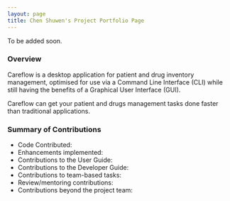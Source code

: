 ```yaml
---
layout: page
title: Chen Shuwen's Project Portfolio Page
---
```


To be added soon.

### Overview
Careflow is a desktop application for patient and drug inventory management, optimised for use via a Command Line Interface (CLI) while still having the benefits of a Graphical User Interface (GUI).

Careflow can get your patient and drugs management tasks done faster than traditional applications.

### Summary of Contributions
- Code Contributed:
- Enhancements implemented:
- Contributions to the User Guide:
- Contributions to the Developer Guide:
- Contributions to team-based tasks:
- Review/mentoring contributions:
- Contributions beyond the project team:
